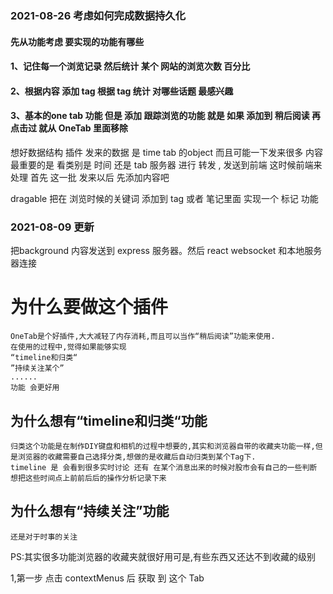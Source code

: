 ### 2021-08-26 考虑如何完成数据持久化

#### 先从功能考虑 要实现的功能有哪些
#### 1、记住每一个浏览记录 然后统计 某个 网站的浏览次数 百分比 
#### 2、根据内容 添加 tag 根据 tag 统计 对哪些话题 最感兴趣
#### 3、基本的one tab 功能 但是 添加 跟踪浏览的功能 就是 如果 添加到 稍后阅读 再点击过 就从 OneTab 里面移除


 想好数据结构 
    插件 发来的数据 是 time tab 的object 而且可能一下发来很多 内容  最重要的是 看类别是 时间 还是 tab
    服务器 进行 转发 , 发送到前端 
    这时候前端来处理 首先 这一批 发来以后 先添加内容吧





dragable  把在 浏览时候的关键词 添加到 tag 或者 笔记里面 实现一个 标记 功能


### 2021-08-09 更新
把background 内容发送到 express 服务器。然后 react websocket 和本地服务器连接 


#   为什么要做这个插件 
    OneTab是个好插件,大大减轻了内存消耗,而且可以当作“稍后阅读”功能来使用.
    在使用的过程中,觉得如果能够实现 
    “timeline和归类“ 
    ”持续关注某个”
    ......
    功能 会更好用 

## 为什么想有“timeline和归类“功能
    归类这个功能是在制作DIY键盘和相机的过程中想要的,其实和浏览器自带的收藏夹功能一样,但是浏览器的收藏需要自己选择分类,想做的是收藏后自动归类到某个Tag下.
    timeline 是 会看到很多实时讨论 还有 在某个消息出来的时候对股市会有自己的一些判断 想把这些时间点上前前后后的操作分析记录下来
## 为什么想有“持续关注”功能
    还是对于时事的关注


PS:其实很多功能浏览器的收藏夹就很好用可是,有些东西又还达不到收藏的级别





1,第一步 点击 contextMenus 后 获取 到 这个 Tab
